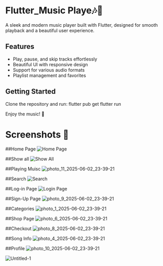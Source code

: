 # Flutter_Music Playe🎶📱

A sleek and modern music player built with Flutter, designed for smooth playback and a beautiful user experience.

## Features
- Play, pause, and skip tracks effortlessly
- Beautiful UI with responsive design
- Support for various audio formats
- Playlist management and favorites

## Getting Started
Clone the repository and run:
flutter pub get flutter run

Enjoy the music! 🚀


# Screenshots 📸

##Home Page
![Home Page](https://github.com/user-attachments/assets/0f0daafd-ebcf-41e7-8b32-87b5276f99d5)

##Show all
![Show All](https://github.com/user-attachments/assets/4726514e-9384-4e48-83ff-d6c0a883e45c)

##Playing Muisc
![photo_11_2025-06-02_23-39-21](https://github.com/user-attachments/assets/5026fcf8-f418-4340-b288-a50b745a4638)


##Search
![Search](https://github.com/user-attachments/assets/b60932a4-e094-4372-abbb-0386dce5042b)


##Log-in Page
![Login Page](https://github.com/user-attachments/assets/b722a2ca-2a02-4e19-907d-f5ae3b8439e4)


##Sign-Up Page
![photo_9_2025-06-02_23-39-21](https://github.com/user-attachments/assets/f14a4ed5-dafa-4fd0-8125-664055a04623)


##Categories
![photo_1_2025-06-02_23-39-21](https://github.com/user-attachments/assets/c47e3772-7c47-4701-873b-d86f93622cdc)


##Shop Page
![photo_6_2025-06-02_23-39-21](https://github.com/user-attachments/assets/843ca9af-2e95-40fe-9409-e1146a3d5f24)

##Checkout
![photo_8_2025-06-02_23-39-21](https://github.com/user-attachments/assets/751d6c38-0707-417c-9f5d-b5f09e3addd0)


##Song Info
![photo_4_2025-06-02_23-39-21](https://github.com/user-attachments/assets/78fae21c-042b-4512-98c0-68f4ed3cf8ed)


##Profile
![photo_10_2025-06-02_23-39-21](https://github.com/user-attachments/assets/8469af31-a36f-47c9-949a-31bf29f6f48c)

![Untitled-1](https://github.com/user-attachments/assets/beb8cadf-2e3d-4669-a5ed-eef26ccc179b)

